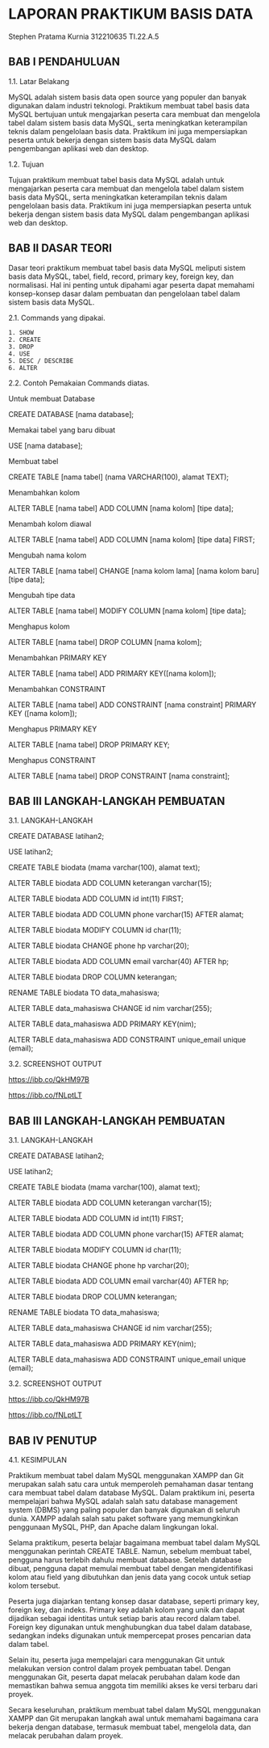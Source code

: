 
# LAPORAN PRAKTIKUM BASIS DATA
Stephen Pratama Kurnia 312210635 TI.22.A.5

## BAB I PENDAHULUAN
1.1. Latar Belakang

MySQL adalah sistem basis data open source yang populer dan banyak digunakan dalam industri teknologi. Praktikum membuat tabel basis data MySQL bertujuan untuk mengajarkan peserta cara membuat dan mengelola tabel dalam sistem basis data MySQL, serta meningkatkan keterampilan teknis dalam pengelolaan basis data. Praktikum ini juga mempersiapkan peserta untuk bekerja dengan sistem basis data MySQL dalam pengembangan aplikasi web dan desktop.

1.2. Tujuan

Tujuan praktikum membuat tabel basis data MySQL adalah untuk mengajarkan peserta cara membuat dan mengelola tabel dalam sistem basis data MySQL, serta meningkatkan keterampilan teknis dalam pengelolaan basis data. Praktikum ini juga mempersiapkan peserta untuk bekerja dengan sistem basis data MySQL dalam pengembangan aplikasi web dan desktop.
## BAB II DASAR TEORI


Dasar teori praktikum membuat tabel basis data MySQL meliputi sistem basis data MySQL, tabel, field, record, primary key, foreign key, dan normalisasi. Hal ini penting untuk dipahami agar peserta dapat memahami konsep-konsep dasar dalam pembuatan dan pengelolaan tabel dalam sistem basis data MySQL.

2.1. Commands yang dipakai.

    1. SHOW
    2. CREATE
    3. DROP
    4. USE
    5. DESC / DESCRIBE
    6. ALTER
2.2. Contoh Pemakaian Commands diatas.

Untuk membuat Database


CREATE DATABASE [nama database];

Memakai tabel yang baru dibuat

USE [nama database];

Membuat tabel

CREATE TABLE [nama tabel] (nama VARCHAR(100), alamat TEXT);

Menambahkan kolom

ALTER TABLE [nama tabel] ADD COLUMN [nama kolom] [tipe data];

Menambah kolom diawal

ALTER TABLE [nama tabel] ADD COLUMN [nama kolom] [tipe data] FIRST;

Mengubah nama kolom

ALTER TABLE [nama tabel] CHANGE [nama kolom lama] [nama kolom baru] [tipe data];

Mengubah tipe data

ALTER TABLE [nama tabel] MODIFY COLUMN [nama kolom] [tipe data];

Menghapus kolom

ALTER TABLE [nama tabel] DROP COLUMN [nama kolom];

Menambahkan PRIMARY KEY

ALTER TABLE [nama tabel] ADD PRIMARY KEY([nama kolom]);

Menambahkan CONSTRAINT

ALTER TABLE [nama tabel] ADD CONSTRAINT [nama constraint] PRIMARY KEY ([nama kolom]);

Menghapus PRIMARY KEY

ALTER TABLE [nama tabel] DROP PRIMARY KEY;

Menghapus CONSTRAINT

ALTER TABLE [nama tabel] DROP CONSTRAINT [nama constraint];

## BAB III LANGKAH-LANGKAH PEMBUATAN

3.1. LANGKAH-LANGKAH


CREATE DATABASE latihan2;

USE latihan2;

CREATE TABLE biodata (mama varchar(100), alamat text);

ALTER TABLE biodata ADD COLUMN keterangan varchar(15);

ALTER TABLE biodata ADD COLUMN id int(11) FIRST;

ALTER TABLE biodata ADD COLUMN phone varchar(15) AFTER alamat;

ALTER TABLE biodata MODIFY COLUMN id char(11);

ALTER TABLE biodata CHANGE phone hp varchar(20);

ALTER TABLE biodata ADD COLUMN email varchar(40) AFTER hp;

ALTER TABLE biodata DROP COLUMN keterangan;

RENAME TABLE biodata TO data_mahasiswa;

ALTER TABLE data_mahasiswa CHANGE id nim varchar(255);

ALTER TABLE data_mahasiswa ADD PRIMARY KEY(nim);

ALTER TABLE data_mahasiswa ADD CONSTRAINT unique_email unique (email);

3.2. SCREENSHOT OUTPUT

https://ibb.co/QkHM97B

https://ibb.co/fNLptLT
## BAB III LANGKAH-LANGKAH PEMBUATAN

3.1. LANGKAH-LANGKAH


CREATE DATABASE latihan2;

USE latihan2;

CREATE TABLE biodata (mama varchar(100), alamat text);

ALTER TABLE biodata ADD COLUMN keterangan varchar(15);

ALTER TABLE biodata ADD COLUMN id int(11) FIRST;

ALTER TABLE biodata ADD COLUMN phone varchar(15) AFTER alamat;

ALTER TABLE biodata MODIFY COLUMN id char(11);

ALTER TABLE biodata CHANGE phone hp varchar(20);

ALTER TABLE biodata ADD COLUMN email varchar(40) AFTER hp;

ALTER TABLE biodata DROP COLUMN keterangan;

RENAME TABLE biodata TO data_mahasiswa;

ALTER TABLE data_mahasiswa CHANGE id nim varchar(255);

ALTER TABLE data_mahasiswa ADD PRIMARY KEY(nim);

ALTER TABLE data_mahasiswa ADD CONSTRAINT unique_email unique (email);

3.2. SCREENSHOT OUTPUT

https://ibb.co/QkHM97B

https://ibb.co/fNLptLT

## BAB IV PENUTUP
4.1. KESIMPULAN


 Praktikum membuat tabel dalam MySQL menggunakan XAMPP dan Git merupakan salah satu cara untuk memperoleh pemahaman dasar tentang cara membuat tabel dalam database MySQL. Dalam praktikum ini, peserta mempelajari bahwa MySQL adalah salah satu database management system (DBMS) yang paling populer dan banyak digunakan di seluruh dunia. XAMPP adalah salah satu paket software yang memungkinkan penggunaan MySQL, PHP, dan Apache dalam lingkungan lokal.

Selama praktikum, peserta belajar bagaimana membuat tabel dalam MySQL menggunakan perintah CREATE TABLE. Namun, sebelum membuat tabel, pengguna harus terlebih dahulu membuat database. Setelah database dibuat, pengguna dapat memulai membuat tabel dengan mengidentifikasi kolom atau field yang dibutuhkan dan jenis data yang cocok untuk setiap kolom tersebut.

Peserta juga diajarkan tentang konsep dasar database, seperti primary key, foreign key, dan indeks. Primary key adalah kolom yang unik dan dapat dijadikan sebagai identitas untuk setiap baris atau record dalam tabel. Foreign key digunakan untuk menghubungkan dua tabel dalam database, sedangkan indeks digunakan untuk mempercepat proses pencarian data dalam tabel.

Selain itu, peserta juga mempelajari cara menggunakan Git untuk melakukan version control dalam proyek pembuatan tabel. Dengan menggunakan Git, peserta dapat melacak perubahan dalam kode dan memastikan bahwa semua anggota tim memiliki akses ke versi terbaru dari proyek.

Secara keseluruhan, praktikum membuat tabel dalam MySQL menggunakan XAMPP dan Git merupakan langkah awal untuk memahami bagaimana cara bekerja dengan database, termasuk membuat tabel, mengelola data, dan melacak perubahan dalam proyek.